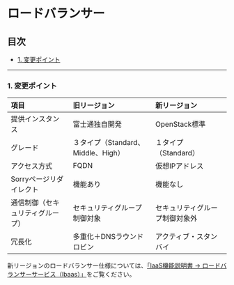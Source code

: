 # ロードバランサー

## 目次  

<!-- TOC depthFrom:3 depthTo:3 withLinks:1 updateOnSave:1 orderedList:0 -->

- [1. 変更ポイント](#1-変更ポイント)

<!-- /TOC -->


---

### 1. 変更ポイント  

| 項目                             | 旧リージョン                       | 新リージョン                   |
|:---------------------------------|:-----------------------------------|:-------------------------------|
| 提供インスタンス                 | 富士通独自開発                     | OpenStack標準                  |
| グレード                         | ３タイプ（Standard、Middle、High） | １タイプ（Standard）           |
| アクセス方式                     | FQDN                               | 仮想IPアドレス                 |
| Sorryページリダイレクト          | 機能あり                           | 機能なし                       |
| 通信制御（セキュリティグループ） | セキュリティグループ制御対象       | セキュリティグループ制御対象外 |
| 冗長化                           | 多重化＋DNSラウンドロビン          | アクティブ・スタンバイ         |

新リージョンのロードバランサー仕様については、[「IaaS機能説明書 → ロードバランサーサービス（lbaas）」](https://doc.cloud.global.fujitsu.com/lib/iaas/jp/function-manual/index.html#intro/intro_elb_lbaas_v3.html)をご覧ください。  

